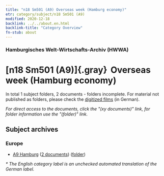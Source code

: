 ```yaml
---
title: "n18 Sm501 (A9) Overseas week (Hamburg economy)"
etr: category/subject/n18 Sm501 (A9)
modified: 2020-12-18
backlink: ../../about.en.html
backlink-title: "Category Overview"
fn-stub: about
---
```


### Hamburgisches Welt-Wirtschafts-Archiv (HWWA)
# [n18 Sm501 (A9)]{.gray}&#8201; Overseas week (Hamburg economy)&#160; 





In total 1 subject folders, 2 documents - folders incomplete.
For material not published as folders, please check the [digitized films](/film/h1_sh) (in German).

_For direct access to the documents, click the "(xy documents)" link, for folder information use the "(folder)" link._

## Subject archives



### Europe

- [A9 Hamburg](../../../geo/about.en.html#A9) (<a href="https://dfg-viewer.de/show/?tx_dlf[id]=https://pm20.zbw.eu/mets/sh/1409xx/140905/1452xx/145280/public.mets.en.xml" target="_blank">2 documents</a>) ([folder](http://purl.org/pressemappe20/folder/sh/140905,145280))


_* The English category label is an unchecked automated translation of the German label._

